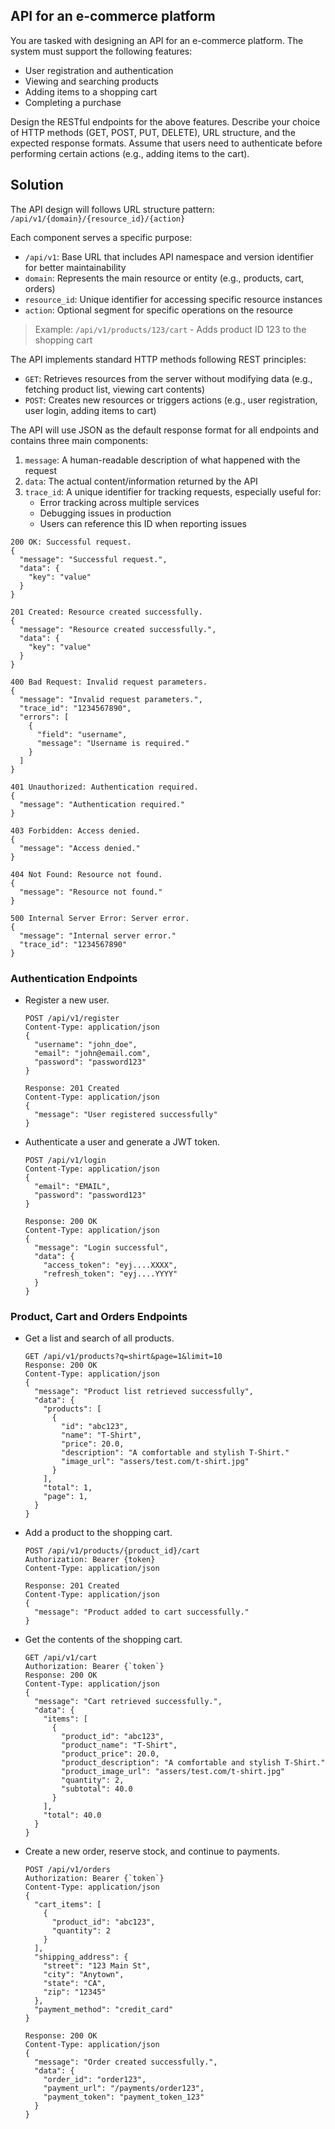 ## API for an e-commerce platform
You are tasked with designing an API for an e-commerce platform. The system must support the following features:
- User registration and authentication
- Viewing and searching products
- Adding items to a shopping cart
- Completing a purchase

Design the RESTful endpoints for the above features. Describe your choice of HTTP methods (GET, POST, PUT, DELETE), URL structure, and the expected response formats. Assume that users need to authenticate before performing certain actions (e.g., adding items to the cart).

## Solution
The API design will follows URL structure pattern: `/api/v1/{domain}/{resource_id}/{action}`

Each component serves a specific purpose:
- `/api/v1`: Base URL that includes API namespace and version identifier for better maintainability
- `domain`: Represents the main resource or entity (e.g., products, cart, orders)
- `resource_id`: Unique identifier for accessing specific resource instances
- `action`: Optional segment for specific operations on the resource

> Example: `/api/v1/products/123/cart` - Adds product ID 123 to the shopping cart

The API implements standard HTTP methods following REST principles:
- `GET`: Retrieves resources from the server without modifying data (e.g., fetching product list, viewing cart contents)
- `POST`: Creates new resources or triggers actions (e.g., user registration, user login, adding items to cart)

The API will use JSON as the default response format for all endpoints and contains three main components:
1. `message`: A human-readable description of what happened with the request
2. `data`: The actual content/information returned by the API
3. `trace_id`: A unique identifier for tracking requests, especially useful for:
   - Error tracking across multiple services
   - Debugging issues in production
   - Users can reference this ID when reporting issues

```http
200 OK: Successful request.
{
  "message": "Successful request.",
  "data": {
    "key": "value"
  }
}

201 Created: Resource created successfully.
{
  "message": "Resource created successfully.",
  "data": {
    "key": "value"
  }
}

400 Bad Request: Invalid request parameters.
{
  "message": "Invalid request parameters.",
  "trace_id": "1234567890",
  "errors": [
    {
      "field": "username",
      "message": "Username is required."
    }
  ]
}

401 Unauthorized: Authentication required.
{
  "message": "Authentication required."
}

403 Forbidden: Access denied.
{
  "message": "Access denied."
}

404 Not Found: Resource not found.
{
  "message": "Resource not found."
}

500 Internal Server Error: Server error.
{
  "message": "Internal server error."
  "trace_id": "1234567890"
}
```

### Authentication Endpoints
- Register a new user.
  ```http
  POST /api/v1/register
  Content-Type: application/json
  {
    "username": "john_doe",
    "email": "john@email.com",
    "password": "password123"
  }

  Response: 201 Created
  Content-Type: application/json
  {
    "message": "User registered successfully"
  }
  ```

- Authenticate a user and generate a JWT token.
  ```http
  POST /api/v1/login
  Content-Type: application/json
  {
    "email": "EMAIL",
    "password": "password123"
  }

  Response: 200 OK
  Content-Type: application/json
  {
    "message": "Login successful",
    "data": {
      "access_token": "eyj....XXXX",
      "refresh_token": "eyj....YYYY"
    }
  }
  ```

### Product, Cart and Orders Endpoints
- Get a list and search of all products.
  ```http
  GET /api/v1/products?q=shirt&page=1&limit=10
  Response: 200 OK
  Content-Type: application/json
  {
    "message": "Product list retrieved successfully",
    "data": {
      "products": [
        {
          "id": "abc123",
          "name": "T-Shirt",
          "price": 20.0,
          "description": "A comfortable and stylish T-Shirt."
          "image_url": "assers/test.com/t-shirt.jpg"
        }
      ],
      "total": 1,
      "page": 1,
    }
  }
  ```

- Add a product to the shopping cart.
  ```http
  POST /api/v1/products/{product_id}/cart
  Authorization: Bearer {token}
  Content-Type: application/json
  
  Response: 201 Created
  Content-Type: application/json
  {
    "message": "Product added to cart successfully."
  }
  ```

- Get the contents of the shopping cart.
  ```http
  GET /api/v1/cart
  Authorization: Bearer {`token`}
  Response: 200 OK
  Content-Type: application/json
  {
    "message": "Cart retrieved successfully.",
    "data": {
      "items": [
        {
          "product_id": "abc123",
          "product_name": "T-Shirt",
          "product_price": 20.0,
          "product_description": "A comfortable and stylish T-Shirt."
          "product_image_url": "assers/test.com/t-shirt.jpg"
          "quantity": 2,
          "subtotal": 40.0
        }
      ],
      "total": 40.0
    }
  }
  ```

- Create a new order, reserve stock, and continue to payments.
  ```http
  POST /api/v1/orders
  Authorization: Bearer {`token`}
  Content-Type: application/json
  {
    "cart_items": [
      {
        "product_id": "abc123",
        "quantity": 2
      }
    ],
    "shipping_address": {
      "street": "123 Main St",
      "city": "Anytown",
      "state": "CA",
      "zip": "12345"
    },
    "payment_method": "credit_card"
  }

  Response: 200 OK
  Content-Type: application/json
  {
    "message": "Order created successfully.",
    "data": {
      "order_id": "order123",
      "payment_url": "/payments/order123",
      "payment_token": "payment_token_123"
    }
  }
  ```